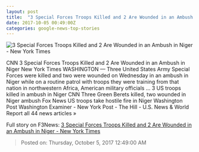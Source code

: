 ```yaml
---
layout: post
title:  "3 Special Forces Troops Killed and 2 Are Wounded in an Ambush in Niger - New York Times"
date: 2017-10-05 00:49:00Z
categories: google-news-top-stories
---
```


![3 Special Forces Troops Killed and 2 Are Wounded in an Ambush in Niger - New York Times](https://static01.nyt.com/images/icons/t_logo_291_black.png)

CNN 3 Special Forces Troops Killed and 2 Are Wounded in an Ambush in Niger New York Times WASHINGTON — Three United States Army Special Forces were killed and two were wounded on Wednesday in an ambush in Niger while on a routine patrol with troops they were training from that nation in northwestern Africa, American military officials ... 3 US troops killed in ambush in Niger CNN Three Green Berets killed, two wounded in Niger ambush Fox News US troops take hostile fire in Niger Washington Post Washington Examiner - New York Post - The Hill - U.S. News & World Report all 44 news articles »


Full story on F3News: [3 Special Forces Troops Killed and 2 Are Wounded in an Ambush in Niger - New York Times](http://www.f3nws.com/n/yWUxQE)

> Posted on: Thursday, October 5, 2017 12:49:00 AM

